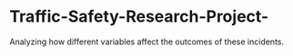 # Traffic-Safety-Research-Project-
Analyzing how different variables affect the outcomes of these incidents.
